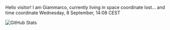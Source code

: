 Hello visitor! I am Giammarco, currently living in space coordinate lost... and time coordinate Wednesday, 8 September, 14:08 CEST

![GitHub Stats](https://github-readme-stats.vercel.app/api?username=grcasanova)
